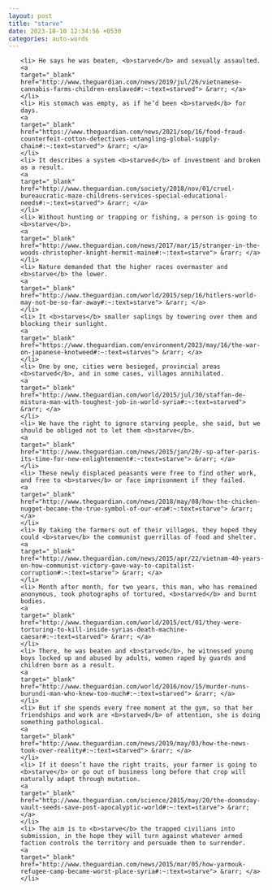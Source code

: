 ```yaml
---
layout: post
title: "starve"
date: 2023-10-10 12:34:56 +0530
categories: auto-words
---
```

<ol>

    <li> He says he was beaten, <b>starved</b> and sexually assaulted.
    <a 
    target="_blank" 
    href="http://www.theguardian.com/news/2019/jul/26/vietnamese-cannabis-farms-children-enslaved#:~:text=starved"> &rarr; </a>
    </li>
    <li> His stomach was empty, as if he’d been <b>starved</b> for days.
    <a 
    target="_blank" 
    href="https://www.theguardian.com/news/2021/sep/16/food-fraud-counterfeit-cotton-detectives-untangling-global-supply-chain#:~:text=starved"> &rarr; </a>
    </li>
    <li> It describes a system <b>starved</b> of investment and broken as a result.
    <a 
    target="_blank" 
    href="http://www.theguardian.com/society/2018/nov/01/cruel-bureaucratic-maze-childrens-services-special-educational-needs#:~:text=starved"> &rarr; </a>
    </li>
    <li> Without hunting or trapping or fishing, a person is going to <b>starve</b>.
    <a 
    target="_blank" 
    href="http://www.theguardian.com/news/2017/mar/15/stranger-in-the-woods-christopher-knight-hermit-maine#:~:text=starve"> &rarr; </a>
    </li>
    <li> Nature demanded that the higher races overmaster and <b>starve</b> the lower.
    <a 
    target="_blank" 
    href="http://www.theguardian.com/world/2015/sep/16/hitlers-world-may-not-be-so-far-away#:~:text=starve"> &rarr; </a>
    </li>
    <li> It <b>starves</b> smaller saplings by towering over them and blocking their sunlight.
    <a 
    target="_blank" 
    href="https://www.theguardian.com/environment/2023/may/16/the-war-on-japanese-knotweed#:~:text=starves"> &rarr; </a>
    </li>
    <li> One by one, cities were besieged, provincial areas <b>starved</b>, and in some cases, villages annihilated.
    <a 
    target="_blank" 
    href="http://www.theguardian.com/world/2015/jul/30/staffan-de-mistura-man-with-toughest-job-in-world-syria#:~:text=starved"> &rarr; </a>
    </li>
    <li> We have the right to ignore starving people, she said, but we should be obliged not to let them <b>starve</b>.
    <a 
    target="_blank" 
    href="http://www.theguardian.com/news/2015/jan/20/-sp-after-paris-its-time-for-new-enlightenment#:~:text=starve"> &rarr; </a>
    </li>
    <li> These newly displaced peasants were free to find other work, and free to <b>starve</b> or face imprisonment if they failed.
    <a 
    target="_blank" 
    href="http://www.theguardian.com/news/2018/may/08/how-the-chicken-nugget-became-the-true-symbol-of-our-era#:~:text=starve"> &rarr; </a>
    </li>
    <li> By taking the farmers out of their villages, they hoped they could <b>starve</b> the communist guerrillas of food and shelter.
    <a 
    target="_blank" 
    href="http://www.theguardian.com/news/2015/apr/22/vietnam-40-years-on-how-communist-victory-gave-way-to-capitalist-corruption#:~:text=starve"> &rarr; </a>
    </li>
    <li> Month after month, for two years, this man, who has remained anonymous, took photographs of tortured, <b>starved</b> and burnt bodies.
    <a 
    target="_blank" 
    href="http://www.theguardian.com/world/2015/oct/01/they-were-torturing-to-kill-inside-syrias-death-machine-caesar#:~:text=starved"> &rarr; </a>
    </li>
    <li> There, he was beaten and <b>starved</b>, he witnessed young boys locked up and abused by adults, women raped by guards and children born as a result.
    <a 
    target="_blank" 
    href="http://www.theguardian.com/world/2016/nov/15/murder-nuns-burundi-man-who-knew-too-much#:~:text=starved"> &rarr; </a>
    </li>
    <li> But if she spends every free moment at the gym, so that her friendships and work are <b>starved</b> of attention, she is doing something pathological.
    <a 
    target="_blank" 
    href="http://www.theguardian.com/news/2019/may/03/how-the-news-took-over-reality#:~:text=starved"> &rarr; </a>
    </li>
    <li> If it doesn’t have the right traits, your farmer is going to <b>starve</b> or go out of business long before that crop will naturally adapt through mutation.
    <a 
    target="_blank" 
    href="http://www.theguardian.com/science/2015/may/20/the-doomsday-vault-seeds-save-post-apocalyptic-world#:~:text=starve"> &rarr; </a>
    </li>
    <li> The aim is to <b>starve</b> the trapped civilians into submission, in the hope they will turn against whatever armed faction controls the territory and persuade them to surrender.
    <a 
    target="_blank" 
    href="http://www.theguardian.com/news/2015/mar/05/how-yarmouk-refugee-camp-became-worst-place-syria#:~:text=starve"> &rarr; </a>
    </li>